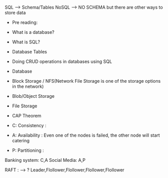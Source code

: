SQL --> Schema/Tables
NoSQL --> NO SCHEMA but there are other ways to store data

- Pre reading: 
- What is a database?
- What is SQL?
- Database Tables
- Doing CRUD operations in databases using SQL

- Database

- Block Storage  / NFS(Network File Storage is one of the storage options in the network)
- Blob/Object Storage 
- File Storage

- CAP Theorem
- C: Consistency   :  
- A: Availability  : Even one of the nodes is failed, the other node will start catering
- P: Partitioning  : 

Banking system: C,A
Social Media: A,P 

RAFT : --> ? Leader,Flollower,Flollower,Flollower,Flollower
